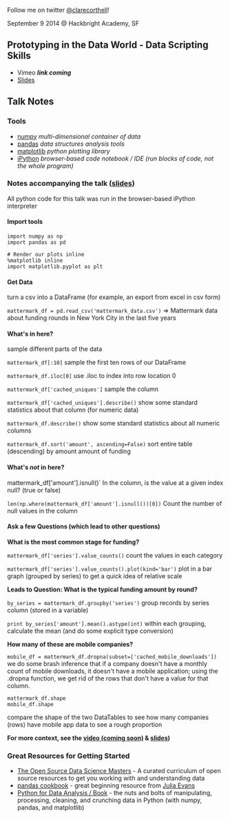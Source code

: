 Follow me on twitter [@clarecorthell](https://twitter.com/clarecorthell)!

September 9 2014 @ Hackbright Academy, SF
## Prototyping in the Data World - Data Scripting Skills

* Vimeo _**link coming**_
* [Slides](http://www.slideshare.net/ClareCorthell/hackbright-talk)

## Talk Notes

### Tools
* [numpy](http://www.sam.math.ethz.ch/~raoulb/teaching/PythonTutorial/intro_numpy.html) _multi-dimensional container of data_
* [pandas](http://nbviewer.ipython.org/urls/gist.github.com/fonnesbeck/5850375/raw/c18cfcd9580d382cb6d14e4708aab33a0916ff3e/1.+Introduction+to+Pandas.ipynb) _data structures analysis tools_
* [matplotlib](http://www.ast.uct.ac.za/~sarblyth/pythonGuide/PythonPlottingBeginnersGuide.pdf) _python plotting library_
* [iPython](http://www.reddit.com/r/Python/comments/1q9tq7/what_is_the_big_deal_about_ipython_notebooks/) _browser-based code notebook / IDE (run blocks of code, not the whole program)_

### Notes accompanying the talk ([slides](http://www.slideshare.net/ClareCorthell/hackbright-talk))

All python code for this talk was run in the browser-based iPython interpreter

#### Import tools

```
import numpy as np
import pandas as pd

# Render our plots inline
%matplotlib inline
import matplotlib.pyplot as plt
```

#### Get Data

turn a csv into a DataFrame (for example, an export from excel in csv form)

`mattermark_df = pd.read_csv('mattermark_data.csv')` => Mattermark data about funding rounds in New York City in the last five years

#### What's in here?

sample different parts of the data

`mattermark_df[:10]` sample the first ten rows of our DataFrame

`mattermark_df.iloc[0]` use .iloc to index into row location 0

`mattermark_df['cached_uniques']` sample the column

`mattermark_df['cached_uniques'].describe()` show some standard statistics about that column (for numeric data)

`mattermark_df.describe()` show some standard statistics about all numeric columns

`mattermark_df.sort('amount', ascending=False)` sort entire table (descending) by amount amount of funding

#### What's _not_ in here?

mattermark_df['amount'].isnull()` In the column, is the value at a given index null? (true or false)

`len(np.where(mattermark_df['amount'].isnull())[0])` Count the number of null values in the column

#### Ask a few Questions (which lead to other questions)

**What is the most common stage for funding?**

`mattermark_df['series'].value_counts()` count the values in each category

`mattermark_df['series'].value_counts().plot(kind='bar')` plot in a bar graph (grouped by series) to get a quick idea of relative scale

**Leads to Question: What is the typical funding amount by round?**

`by_series = mattermark_df.groupby('series')` group records by series column (stored in a variable)

`print by_series['amount'].mean().astype(int)` within each grouping, calculate the mean (and do some explicit type conversion)

**How many of these are mobile companies?**

`mobile_df = mattermark_df.dropna(subset=['cached_mobile_downloads'])` we do some brash inference that if a company doesn't have a monthly count of mobile downloads, it doesn't have a mobile application; using the .dropna function, we get rid of the rows that don't have a value for that column.

```
mattermark_df.shape
mobile_df.shape
```
compare the shape of the two DataTables to see how many companies (rows) have mobile app data to see a rough proportion

**For more context, see the [video (coming soon)]() & [slides](http://www.slideshare.net/ClareCorthell/hackbright-talk))**

### Great Resources for Getting Started

* [The Open Source Data Science Masters](http://datasciencemasters.org/) - A curated curriculum of open source resources to get you working with and understanding data
* [pandas cookbook](http://nbviewer.ipython.org/github/jvns/pandas-cookbook/blob/master/cookbook/Chapter%201%20-%20Reading%20from%20a%20CSV.ipynb) - great beginning resource from [Julia Evans](https://twitter.com/b0rk)
* [Python for Data Analysis / Book](http://amzn.to/Q2pI5I) - the nuts and bolts of manipulating, processing, cleaning, and crunching data in Python (with numpy, pandas, and matplotlib)
